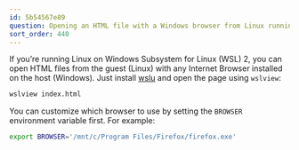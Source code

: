 ```yaml
---
id: 5b54567e89
question: Opening an HTML file with a Windows browser from Linux running on WSL
sort_order: 440
---
```


If you’re running Linux on Windows Subsystem for Linux (WSL) 2, you can open HTML files from the guest (Linux) with any Internet Browser installed on the host (Windows). Just install [wslu](https://wslutiliti.es/wslu/install.html) and open the page using `wslview`:

```bash
wslview index.html
```

You can customize which browser to use by setting the `BROWSER` environment variable first. For example:

```bash
export BROWSER='/mnt/c/Program Files/Firefox/firefox.exe'
```